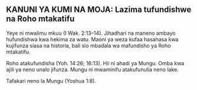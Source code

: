 ## KANUNI YA KUMI NA MOJA: Lazima tufundishwe na Roho mtakatifu

Yeye ni mwalimu mkuu (I Wak. 2:13–14). Jihadhari na maneno ambayo hufundishwa kwa hekima za watu. Maoni ya weza kufaa hasahasa kwa kujifunza siasa na historia, bali sio mbadala wa mafundisho ya Roho mtakatifu.

Roho atakufundisha (Yoh. 14:26; 16:13). Hii ni ahadi ya Mungu. Omba kwa ajili ya neno unalo jifunza. Mungu ni mwaminifu atakufunulia neno lake.

Tafakari neno la Mungu (Yoshua 1:8).

